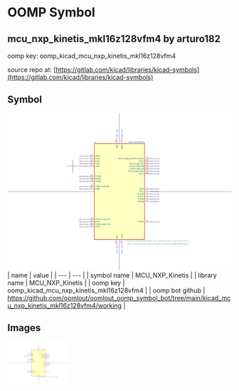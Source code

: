 # OOMP Symbol  
## mcu_nxp_kinetis_mkl16z128vfm4  by arturo182  
  
oomp key: oomp_kicad_mcu_nxp_kinetis_mkl16z128vfm4  
  
source repo at: [https://gitlab.com/kicad/libraries/kicad-symbols](https://gitlab.com/kicad/libraries/kicad-symbols)  
## Symbol  
  
[![working.png](working_600.png)](working.png)  
| name | value | 
| --- | --- | 
| symbol name | MCU_NXP_Kinetis | 
| library name | MCU_NXP_Kinetis | 
| oomp key | oomp_kicad_mcu_nxp_kinetis_mkl16z128vfm4 | 
| oomp bot github | https://github.com/oomlout/oomlout_oomp_symbol_bot/tree/main/kicad_mcu_nxp_kinetis_mkl16z128vfm4/working | 
## Images  
  
[![working.png](working_140.png)](working.png)  
